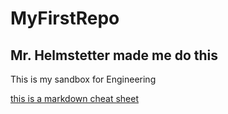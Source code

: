 # MyFirstRepo
## Mr. Helmstetter made me do this
This is my sandbox for Engineering



[this is a markdown cheat sheet](https://www.markdownguide.org/cheat-sheet/)
